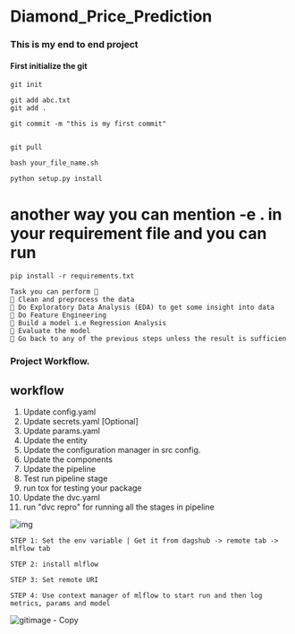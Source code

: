 # Diamond_Price_Prediction

### This is my end to end project

#### First initialize the git

```
git init
```

```
git add abc.txt
git add .
```
```
git commit -m "this is my first commit"
```

```

git pull

```

```
bash your_file_name.sh
```

```
python setup.py install
```

# another way you can mention -e . in your requirement file and you can run

```
pip install -r requirements.txt
```
```
Task you can perform 📝
📌 Clean and preprocess the data
📌 Do Exploratory Data Analysis (EDA) to get some insight into data
📌 Do Feature Engineering
📌 Build a model i.e Regression Analysis
📌 Evaluate the model
📌 Go back to any of the previous steps unless the result is sufficien
```

### Project Workflow.

## workflow

1. Update config.yaml
2. Update secrets.yaml [Optional]
3. Update params.yaml
4. Update the entity
5. Update the configuration manager in src config.
6. Update the components
7. Update the pipeline
8. Test run pipeline stage
9. run tox for testing your package
10. Update the dvc.yaml
11. run "dvc repro" for running all the stages in pipeline

![img](https://raw.githubusercontent.com/c17hawke/FSDS_NOV_deepCNNClassifier/main/docs/images/Data%20Ingestion%402x%20(1).png)

```
STEP 1: Set the env variable | Get it from dagshub -> remote tab -> mlflow tab

STEP 2: install mlflow

STEP 3: Set remote URI

STEP 4: Use context manager of mlflow to start run and then log metrics, params and model

```

![gitimage - Copy](https://github.com/Praveenku32k/Diamond_Price_Prediction/assets/68581081/1d0c35e8-00a2-4ecb-a0b3-57b30e5a15d8)
